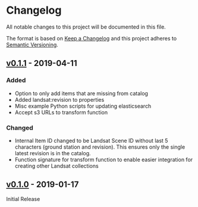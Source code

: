 # Changelog
All notable changes to this project will be documented in this file.

The format is based on [Keep a Changelog](http://keepachangelog.com/en/1.0.0/)
and this project adheres to [Semantic Versioning](http://semver.org/spec/v2.0.0.html).

## [v0.1.1] - 2019-04-11

### Added
- Option to only add items that are missing from catalog
- Added landsat:revision to properties
- Misc example Python scripts for updating elasticsearch
- Accept s3 URLs to transform function

### Changed
- Internal Item ID changed to be Landsat Scene ID without last 5 characters (ground station and revision). This ensures only the single latest revision is in the catalog.
- Function signature for transform function to enable easier integration for creating other Landsat collections


## [v0.1.0] - 2019-01-17

Initial Release

[Unreleased]: https://github.com/sat-utils/sat-stac-landsat/compare/master...develop
[v0.1.1]: https://github.com/sat-utils/sat-stac-landsat/compare/0.1.0...0.1.1
[v0.1.0]: https://github.com/sat-utils/sat-stac-landsat/tree/0.1.0
